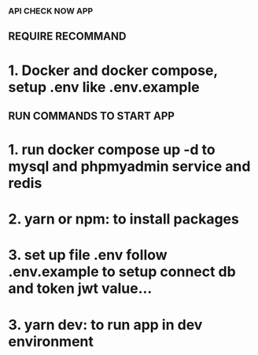 ### API CHECK NOW APP

## REQUIRE RECOMMAND

# 1. Docker and docker compose, setup .env like .env.example

## RUN COMMANDS TO START APP

# 1. run docker compose up -d to mysql and phpmyadmin service and redis

# 2. yarn or npm: to install packages

# 3. set up file .env follow .env.example to setup connect db and token jwt value...

# 3. yarn dev: to run app in dev environment
